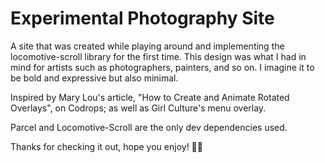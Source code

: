 # Experimental Photography Site

A site that was created while playing around and implementing the locomotive-scroll library for the first time. 
This design was what I had in mind for artists such as photographers, painters, and so on. I imagine it to be bold and expressive but also minimal.

Inspired by Mary Lou's article, "How to Create and Animate Rotated Overlays", on Codrops; as well as Girl Culture's menu overlay.

Parcel and Locomotive-Scroll are the only dev dependencies used.

Thanks for checking it out, hope you enjoy! 🤙🏼
